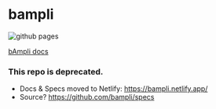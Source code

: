 # bampli

![github pages](https://github.com/bampli/docs/workflows/github%20pages/badge.svg)

[bAmpli docs](https://bampli.github.io/docs/)

### This repo is deprecated.
- Docs & Specs moved to Netlify: https://bampli.netlify.app/
- Source? https://github.com/bampli/specs
